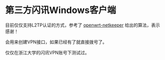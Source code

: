 # 第三方闪讯Windows客户端

目前仅仅支持L2TP认证的方式，参考了 [openwrt-netkeeper](https://github.com/miao1007/Openwrt-NetKeeper) 给出的算法，表示感谢！

会用来创建VPN接口，如果已经有了就直接拨号了。

仅仅在浙江大学的闪讯VPN账号下测试过。